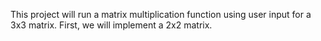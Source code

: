 This project will run a matrix multiplication function using user input for a
3x3 matrix. First, we will implement a 2x2 matrix.

